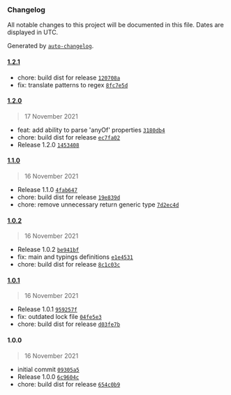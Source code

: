 ### Changelog

All notable changes to this project will be documented in this file. Dates are displayed in UTC.

Generated by [`auto-changelog`](https://github.com/CookPete/auto-changelog).

#### [1.2.1](https://github.com/simplyhexagonal/json-schema-to-mongoose-schema/compare/1.2.0...1.2.1)

- chore: build dist for release [`120708a`](https://github.com/simplyhexagonal/json-schema-to-mongoose-schema/commit/120708ab29f17a41b4a7c3c642b57e50b4a7b834)
- fix: translate patterns to regex [`8fc7e5d`](https://github.com/simplyhexagonal/json-schema-to-mongoose-schema/commit/8fc7e5dbc7f8bbfa28621041716d6cbdf3edacd1)

#### [1.2.0](https://github.com/simplyhexagonal/json-schema-to-mongoose-schema/compare/1.1.0...1.2.0)

> 17 November 2021

- feat: add ability to parse 'anyOf' properties [`3180db4`](https://github.com/simplyhexagonal/json-schema-to-mongoose-schema/commit/3180db4d69afaf43dc56e1f5c2b3af6c6e0b49e2)
- chore: build dist for release [`ec7fa02`](https://github.com/simplyhexagonal/json-schema-to-mongoose-schema/commit/ec7fa0227e4635d98739c4ef4b675edba05ba503)
- Release 1.2.0 [`1453408`](https://github.com/simplyhexagonal/json-schema-to-mongoose-schema/commit/14534088d0586e270ce4e51988f3a75dcba68cbc)

#### [1.1.0](https://github.com/simplyhexagonal/json-schema-to-mongoose-schema/compare/1.0.2...1.1.0)

> 16 November 2021

- Release 1.1.0 [`4fab647`](https://github.com/simplyhexagonal/json-schema-to-mongoose-schema/commit/4fab647da651490035a17cc3d0500ccbc55b4ceb)
- chore: build dist for release [`19e839d`](https://github.com/simplyhexagonal/json-schema-to-mongoose-schema/commit/19e839d6eb52dcea16e3a31966bd63e9b272aa66)
- chore: remove unnecessary return generic type [`7d2ec4d`](https://github.com/simplyhexagonal/json-schema-to-mongoose-schema/commit/7d2ec4d280589b36ec213e946ad1d1336187ca99)

#### [1.0.2](https://github.com/simplyhexagonal/json-schema-to-mongoose-schema/compare/1.0.1...1.0.2)

> 16 November 2021

- Release 1.0.2 [`be941bf`](https://github.com/simplyhexagonal/json-schema-to-mongoose-schema/commit/be941bf9aa6eb19abdf4f6f8e7c5175be8b41105)
- fix: main and typings definitions [`e1e4531`](https://github.com/simplyhexagonal/json-schema-to-mongoose-schema/commit/e1e4531354193e61987bd2b91c2d1eaf0747c9f1)
- chore: build dist for release [`8c1c03c`](https://github.com/simplyhexagonal/json-schema-to-mongoose-schema/commit/8c1c03c0137bff0be95926cb80239effb676f5fa)

#### [1.0.1](https://github.com/simplyhexagonal/json-schema-to-mongoose-schema/compare/1.0.0...1.0.1)

> 16 November 2021

- Release 1.0.1 [`959257f`](https://github.com/simplyhexagonal/json-schema-to-mongoose-schema/commit/959257f268b0e12d8b6216b9855e8a5c5a5753af)
- fix: outdated lock file [`04fe5e3`](https://github.com/simplyhexagonal/json-schema-to-mongoose-schema/commit/04fe5e30851a59fcd756b336fc841b99acb47e43)
- chore: build dist for release [`d03fe7b`](https://github.com/simplyhexagonal/json-schema-to-mongoose-schema/commit/d03fe7b0b74d04700c6816ff72281fd9f4daed72)

#### 1.0.0

> 16 November 2021

- initial commit [`09305a5`](https://github.com/simplyhexagonal/json-schema-to-mongoose-schema/commit/09305a5ee62fe63180d33e5d9d0a755f750b180a)
- Release 1.0.0 [`6c9604c`](https://github.com/simplyhexagonal/json-schema-to-mongoose-schema/commit/6c9604cee76b2048fa277c1edf846b0c1e86f283)
- chore: build dist for release [`654c0b9`](https://github.com/simplyhexagonal/json-schema-to-mongoose-schema/commit/654c0b9dbd78687063a2548ceb7ad0c93b8bbcb1)
